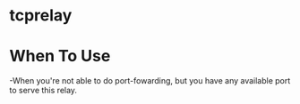 # tcprelay

# When To Use
-When you're not able to do port-fowarding, but you have any available port to serve this relay.
